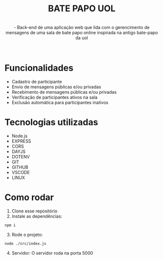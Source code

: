<div align="center">
  <h1>BATE PAPO UOL</h1>
  <br>
  - Back-end de uma aplicação web que lida com o gerencimento de mensagens de uma sala de bate papo online inspirada na antigo bate-papo da uol 
  <br>
  <br>
</div>
<br>
  
# Funcionalidades
- Cadastro de participante
- Envio de mensagens públicas e/ou privadas
- Recebimento de mensagens públicas e/ou privadas
- Verificação de participantes ativos na sala
- Exclusão automática para participantes inativos

# Tecnologias utilizadas
- Node.js
- EXPRESS
- CORS
- DAYJS
- DOTENV
- GIT
- GITHUB
- VSCODE
- LINUX

# Como rodar
1. Clone esse repositório
2. Instale as dependências:
```bash
npm i
```
3. Rode o projeto:
```bash
node ./src/index.js
```
4. Servidor:
O servidor roda na porta 5000

<br>